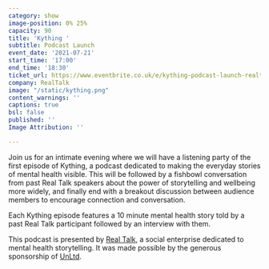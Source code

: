 ```yaml
---
category: show
image-position: 0% 25%
capacity: 90
title: 'Kything '
subtitle: Podcast Launch
event_date: '2021-07-21'
start_time: '17:00'
end_time: '18:30'
ticket_url: https://www.eventbrite.co.uk/e/kything-podcast-launch-realtalk-tickets-162588072301
company: RealTalk
image: "/static/kything.png"
content_warnings: ''
captions: true
bsl: false
published: ''
Image Attribution: ''

---
```

Join us for an intimate evening where we will have a listening party of the first episode of Kything, a podcast dedicated to making the everyday stories of mental health visible. This will be followed by a fishbowl conversation from past Real Talk speakers about the power of storytelling and wellbeing more widely, and finally end with a breakout discussion between audience members to encourage connection and conversation.

Each Kything episode features a 10 minute mental health story told by a past Real Talk participant followed by an interview with them.

This podcast is presented by [Real Talk](https://www.realtalkproject.org/), a social enterprise dedicated to mental health storytelling. It was made possible by the generous sponsorship of [UnLtd](http://www.unltd.org.uk/).